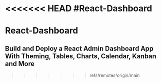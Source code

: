 <<<<<<< HEAD
#React-Dashboard
=======
# React-Dashboard

## Build and Deploy a React Admin Dashboard App With Theming, Tables, Charts, Calendar, Kanban and More
>>>>>>> refs/remotes/origin/main
